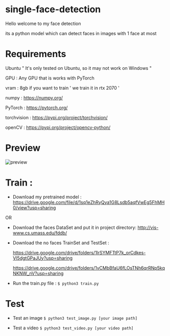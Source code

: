 # single-face-detection
Hello welcome to my face detection

its a python model which can detect faces in images with 1 face at most

# Requirements

Ubuntu      " It's only tested on Ubuntu, so it may not work on Windows "

GPU : Any GPU that is works with PyTorch

vram : 8gb if you want to train  ' we train it in rtx 2070 '

numpy : https://numpy.org/

PyTorch : https://pytorch.org/

torchvision : https://pypi.org/project/torchvision/

openCV : https://pypi.org/project/opencv-python/

# Preview  

![preview](https://user-images.githubusercontent.com/49597655/133093044-c80eaa14-124f-4dc5-b6d7-d06e593d39a8.gif)

# Train :

* Download my pretrained model : https://drive.google.com/file/d/1sq1eZhRyQya1G8Lsdb5aqfVwEg5FhMH0/view?usp=sharing

OR 

* Download the faces DataSet and put it in project directory:  http://vis-www.cs.umass.edu/fddb/

* Download the no faces TrainSet and TestSet :
 
     https://drive.google.com/drive/folders/1lrSYMFTtP7k_orCdkes-Vl5dgtGPaJUy?usp=sharing
 
     https://drive.google.com/drive/folders/1vCMbBfaU6fLOsTNh6qrRNp5kqNKNW_nV?usp=sharing

* Run the train.py file : `$ python3 train.py`

# Test 

* Test an image `$ python3 test_image.py [your image path]` 

* Test a video `$ python3 test_video.py [your video path]`
